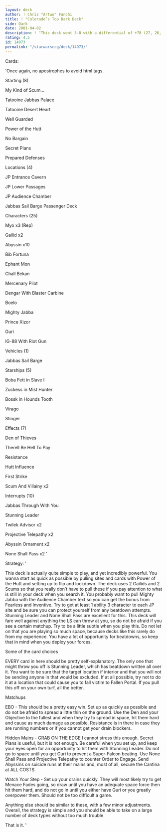 ```yaml
---
layout: deck
author: ! Chris "Artwo" Fanchi
title: ! "Colorado’s Top Dark Deck"
side: Dark
date: 2001-04-02
description: ! "This deck went 3-0 with a differential of +78 (27, 26, 25) at the Colorado State Championship, 2001. So without further ado, the Top finishing Dark Side deck at the CO championship."
rating: 4.5
id: 14973
permalink: "/starwarsccg/deck/14973/"
---
```

Cards: 

'Once again, no apostrophes to avoid html tags.


Starting (8)

My Kind of Scum...

Tatooine Jabbas Palace

Tatooine Desert Heart

Well Guarded

Power of the Hutt

No Bargain

Secret Plans

Prepared Defenses


Locations (4)

JP Entrance Cavern

JP Lower Passages

JP Audience Chamber

Jabbas Sail Barge Passenger Deck


Characters (25)

Myo x3 (Rep)

Gailid x2

Abyssin x10

Bib Fortuna

Ephant Mon

Chall Bekan

Mercenary Pilot

Dengar With Blaster Carbine

Boelo

Mighty Jabba

Prince Xizor

Guri

IG-88 With Riot Gun


Vehicles (1)

Jabbas Sail Barge


Starships (5)

Boba Fett in Slave I

Zuckess in Mist Hunter

Bossk in Hounds Tooth

Virago

Stinger


Effects (7)

Den of Thieves

Therell Be Hell To Pay

Resistance

Hutt Influence

First Strike

Scum And Villainy x2


Interrupts (10)

Jabbas Through With You

Stunning Leader

Twilek Advisor x2

Projective Telepathy x2

Abyssin Ornament x2

None Shall Pass x2 '

Strategy: '

This deck is actually quite simple to play, and yet incredibly powerful. You wanna start as quick as possible by pulling sites and cards with Power of the Hutt and setting up to flip and lockdown. The deck uses 2 Gailids and 2 Scums so that you really don&#8217;t have to pull these if you pay attention to what is still in your deck when you search it. You probably want to pull Mighty Jabba with the Audience Chamber text so you can get the bonus from Fearless and Inventive. Try to get at least 1 ability 3 character to each JP site and be sure you can protect yourself from any beatdown attempts. Stunning Leader and None Shall Pass are excellent for this. This deck will fare well against anything the LS can throw at you, so do not be afraid if you see a certain matchup. Try to be a little subtle when you play this. Do not let on that you are playing so much space, because decks like this rarely do from my experience. You have a lot of opportunity for beatdowns, so keep that in mind when you deploy your forces.


Some of the card choices


EVERY card in here should be pretty self-explanatory. The only one that might throw you off is Stunning Leader, which has beatdown written all over it. You want to be sure that the target location if interior and that you will not be sending anyone in that would be excluded. If at all possible, try not to do it at a location that could cause you to fall victim to Fallen Portal. If you pull this off on your own turf, all the better.


Matchups

EBO - This should be a pretty easy win. Set up as quickly as possible and do not be afraid to spread a little thin on the ground. Use the Den and your Objective to the fullest and when they try to spread in space, hit them hard and cause as much damage as possible. Resistance is in there in case they are running numbers or if you cannot get your drain blockers.


Hidden Mains - GRAB ON THE EDGE I cannot stress this enough. Secret Plans is useful, but it is not enough. Be careful when you set up, and keep your eyes open for an opportunity to hit them with Stunning Leader. Do not go to space until you get Guri to prevent a Super-Falcon beating. Use None Shall Pass and Projective Telepathy to counter Order to Engage. Send Abyssins on suicide runs at their mains and, most of all, secure the Cantina at ALL COSTS.


Watch Your Step - Set up your drains quickly. They will most likely try to get Menace Fades going, so draw until you have an adequate space force then hit them hard, and do not go in until you either have Guri or you greatly overpower them. Should not be too difficult a game.


Anything else should be similar to these, with a few minor adjustments. Overall, the strategy is simple and you should be able to take on a large number of deck types without too much trouble.


That is it. '
